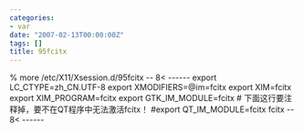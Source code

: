 ```yaml
---
categories:
- var
date: "2007-02-13T00:00:00Z"
tags: []
title: 95fcitx
---
```


% more /etc/X11/Xsession.d/95fcitx
    -- 8< ------
    export LC_CTYPE=zh_CN.UTF-8
    export XMODIFIERS=@im=fcitx
    export XIM=fcitx
    export XIM_PROGRAM=fcitx
    export GTK_IM_MODULE=fcitx
    # 下面这行要注释掉，要不在QT程序中无法激活fcitx！
    #export QT_IM_MODULE=fcitx
    fcitx
    -- 8< ------
